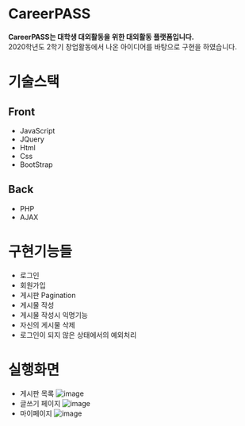 # CareerPASS
**CareerPASS는 대학생 대외활동을 위한 대외활동 플랫폼입니다.**  
2020학년도 2학기 창업활동에서 나온 아이디어를 바탕으로 구현을 하였습니다.

# 기술스택
## Front
- JavaScript
- JQuery
- Html
- Css
- BootStrap

## Back
- PHP
- AJAX

# 구현기능들
- 로그인
- 회원가입
- 게시판 Pagination
- 게시물 작성
- 게시물 작성시 익명기능
- 자신의 게시물 삭제
- 로그인이 되지 않은 상태에서의 예외처리

# 실행화면
- 게시판 목록
![image](https://user-images.githubusercontent.com/51700274/124383286-a902b000-dd06-11eb-8a12-0b5ed502111d.png)  
- 글쓰기 페이지
![image](https://user-images.githubusercontent.com/51700274/124383297-b881f900-dd06-11eb-9997-e07880caf914.png)  
- 마이페이지
![image](https://user-images.githubusercontent.com/51700274/124383306-c5065180-dd06-11eb-8dea-5da6042d0c51.png)  
